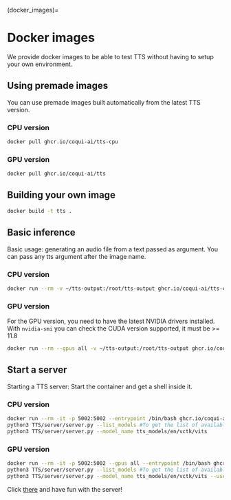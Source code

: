 (docker_images)=
# Docker images
We provide docker images to be able to test TTS without having to setup your own environment.

## Using premade images
You can use premade images built automatically from the latest TTS version.

### CPU version
```bash
docker pull ghcr.io/coqui-ai/tts-cpu
```
### GPU version
```bash
docker pull ghcr.io/coqui-ai/tts
```

## Building your own image
```bash
docker build -t tts .
```

## Basic inference
Basic usage: generating an audio file from a text passed as argument.
You can pass any tts argument after the image name.

### CPU version
```bash
docker run --rm -v ~/tts-output:/root/tts-output ghcr.io/coqui-ai/tts-cpu --text "Hello." --out_path /root/tts-output/hello.wav
```
### GPU version
For the GPU version, you need to have the latest NVIDIA drivers installed.
With `nvidia-smi` you can check the CUDA version supported, it must be >= 11.8

```bash
docker run --rm --gpus all -v ~/tts-output:/root/tts-output ghcr.io/coqui-ai/tts --text "Hello." --out_path /root/tts-output/hello.wav --use_cuda
```

## Start a server
Starting a TTS server:
Start the container and get a shell inside it.

### CPU version
```bash
docker run --rm -it -p 5002:5002 --entrypoint /bin/bash ghcr.io/coqui-ai/tts-cpu
python3 TTS/server/server.py --list_models #To get the list of available models
python3 TTS/server/server.py --model_name tts_models/en/vctk/vits
```

### GPU version
```bash
docker run --rm -it -p 5002:5002 --gpus all --entrypoint /bin/bash ghcr.io/coqui-ai/tts
python3 TTS/server/server.py --list_models #To get the list of available models
python3 TTS/server/server.py --model_name tts_models/en/vctk/vits --use_cuda
```

Click [there](http://[::1]:5002/) and have fun with the server!
